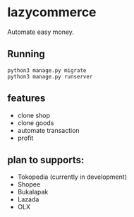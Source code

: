 # lazycommerce 
Automate easy money.

## Running
```
python3 manage.py migrate
python3 manage.py runserver
  ```

## features
- clone shop
- clone goods
- automate transaction
- profit

## plan to supports:
- Tokopedia (currently in development)
- Shopee
- Bukalapak
- Lazada
- OLX